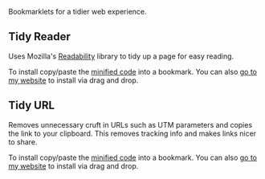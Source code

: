 Bookmarklets for a tidier web experience.

## Tidy Reader

Uses Mozilla's [Readability](https://github.com/mozilla/readability) library to tidy up a page for easy reading.

To install copy/paste the [minified code](https://github.com/kepano/tidy/blob/main/tidy.min.js) into a bookmark. You can also [go to my website](https://stephanango.com/tidy) to install via drag and drop.

## Tidy URL

Removes unnecessary cruft in URLs such as UTM parameters and copies the link to your clipboard. This removes tracking info and makes links nicer to share.

To install copy/paste the [minified code](https://github.com/kepano/tidy/blob/main/tidyUrl.min.js) into a bookmark. You can also [go to my website](https://stephanango.com/tidyurl) to install via drag and drop.
